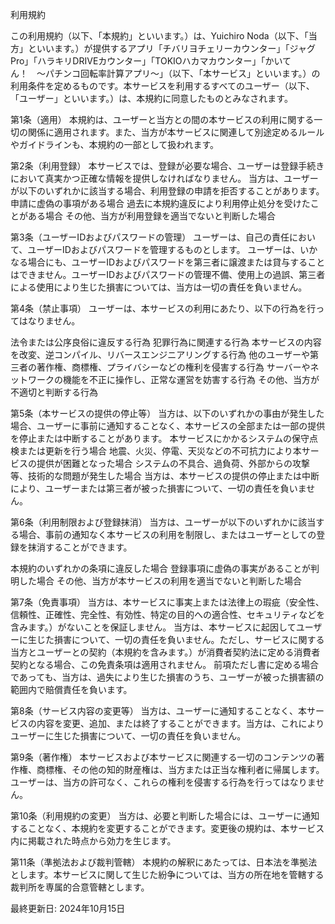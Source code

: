 利用規約

この利用規約（以下、「本規約」といいます。）は、Yuichiro Noda（以下、「当方」といいます。）が提供するアプリ「チバリヨチェリーカウンター」「ジャグPro」「ハラキリDRIVEカウンター」「TOKIOハカマカウンター」「かいてん！　〜パチンコ回転率計算アプリ〜」（以下、「本サービス」といいます。）の利用条件を定めるものです。本サービスを利用するすべてのユーザー（以下、「ユーザー」といいます。）は、本規約に同意したものとみなされます。

第1条（適用）
本規約は、ユーザーと当方との間の本サービスの利用に関する一切の関係に適用されます。また、当方が本サービスに関連して別途定めるルールやガイドラインも、本規約の一部として扱われます。

第2条（利用登録）
本サービスでは、登録が必要な場合、ユーザーは登録手続きにおいて真実かつ正確な情報を提供しなければなりません。
当方は、ユーザーが以下のいずれかに該当する場合、利用登録の申請を拒否することがあります。
申請に虚偽の事項がある場合
過去に本規約違反により利用停止処分を受けたことがある場合
その他、当方が利用登録を適当でないと判断した場合

第3条（ユーザーIDおよびパスワードの管理）
ユーザーは、自己の責任において、ユーザーIDおよびパスワードを管理するものとします。
ユーザーは、いかなる場合にも、ユーザーIDおよびパスワードを第三者に譲渡または貸与することはできません。ユーザーIDおよびパスワードの管理不備、使用上の過誤、第三者による使用により生じた損害については、当方は一切の責任を負いません。

第4条（禁止事項）
ユーザーは、本サービスの利用にあたり、以下の行為を行ってはなりません。

法令または公序良俗に違反する行為
犯罪行為に関連する行為
本サービスの内容を改変、逆コンパイル、リバースエンジニアリングする行為
他のユーザーや第三者の著作権、商標権、プライバシーなどの権利を侵害する行為
サーバーやネットワークの機能を不正に操作し、正常な運営を妨害する行為
その他、当方が不適切と判断する行為

第5条（本サービスの提供の停止等）
当方は、以下のいずれかの事由が発生した場合、ユーザーに事前に通知することなく、本サービスの全部または一部の提供を停止または中断することがあります。
本サービスにかかるシステムの保守点検または更新を行う場合
地震、火災、停電、天災などの不可抗力により本サービスの提供が困難となった場合
システムの不具合、過負荷、外部からの攻撃等、技術的な問題が発生した場合
当方は、本サービスの提供の停止または中断により、ユーザーまたは第三者が被った損害について、一切の責任を負いません。

第6条（利用制限および登録抹消）
当方は、ユーザーが以下のいずれかに該当する場合、事前の通知なく本サービスの利用を制限し、またはユーザーとしての登録を抹消することができます。

本規約のいずれかの条項に違反した場合
登録事項に虚偽の事実があることが判明した場合
その他、当方が本サービスの利用を適当でないと判断した場合

第7条（免責事項）
当方は、本サービスに事実上または法律上の瑕疵（安全性、信頼性、正確性、完全性、有効性、特定の目的への適合性、セキュリティなどを含みます。）がないことを保証しません。
当方は、本サービスに起因してユーザーに生じた損害について、一切の責任を負いません。ただし、サービスに関する当方とユーザーとの契約（本規約を含みます。）が消費者契約法に定める消費者契約となる場合、この免責条項は適用されません。
前項ただし書に定める場合であっても、当方は、過失により生じた損害のうち、ユーザーが被った損害額の範囲内で賠償責任を負います。

第8条（サービス内容の変更等）
当方は、ユーザーに通知することなく、本サービスの内容を変更、追加、または終了することができます。当方は、これによりユーザーに生じた損害について、一切の責任を負いません。

第9条（著作権）
本サービスおよび本サービスに関連する一切のコンテンツの著作権、商標権、その他の知的財産権は、当方または正当な権利者に帰属します。ユーザーは、当方の許可なく、これらの権利を侵害する行為を行ってはなりません。

第10条（利用規約の変更）
当方は、必要と判断した場合には、ユーザーに通知することなく、本規約を変更することができます。変更後の規約は、本サービス内に掲載された時点から効力を生じます。

第11条（準拠法および裁判管轄）
本規約の解釈にあたっては、日本法を準拠法とします。本サービスに関して生じた紛争については、当方の所在地を管轄する裁判所を専属的合意管轄とします。

最終更新日: 2024年10月15日
